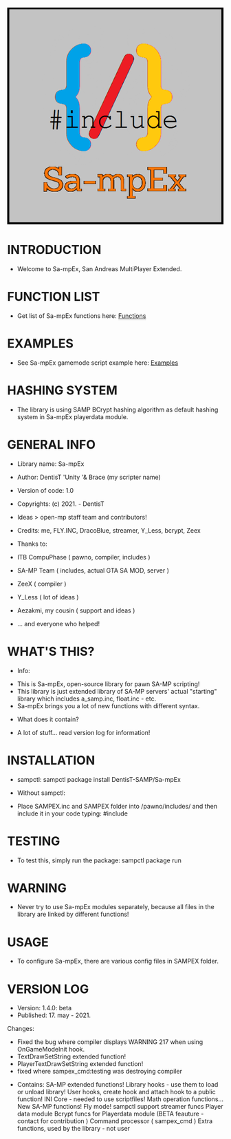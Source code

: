 ![logo](Sa-mpEx_logo.PNG)

INTRODUCTION
================

- Welcome to Sa-mpEx, San Andreas MultiPlayer Extended.

FUNCTION LIST
================

- Get list of Sa-mpEx functions here: 
[Functions](https://github.com/DentisT-SAMP/Sa-mpEx/blob/main/Sa-mpEx.md)

EXAMPLES
============

- See Sa-mpEx gamemode script example here:
[Examples](https://github.com/DentisT-SAMP/Sa-mpEx/blob/master/gamemodes/example.md)

HASHING SYSTEM
=================

- The library is using SAMP BCrypt hashing algorithm as default
hashing system in Sa-mpEx playerdata module.

GENERAL INFO
================
- Library name: Sa-mpEx

- Author: DentisT 'Unity '& Brace (my scripter name)

- Version of code: 1.0

- Copyrights: (c) 2021. - DentisT

- Ideas > open-mp staff team and contributors!

- Credits: me, FLY.INC, DracoBlue, streamer, Y_Less, bcrypt, Zeex

- Thanks to:
* ITB CompuPhase ( pawno, compiler, includes )
* SA-MP Team ( includes, actual GTA SA MOD, server )
* ZeeX ( compiler )
* Y_Less ( lot of ideas )
* Aezakmi, my cousin ( support and ideas )

* ... and everyone who helped!

WHAT'S THIS?
===============

- Info:
* This is Sa-mpEx, open-source library for pawn SA-MP scripting!
* This library is just extended library of SA-MP servers' actual
"starting" library which includes a_samp.inc, float.inc - etc.
* Sa-mpEx brings you a lot of new functions with different syntax.

- What does it contain?
* A lot of stuff... read version log for information!

INSTALLATION
================

- sampctl:
	sampctl package install DentisT-SAMP/Sa-mpEx

- Without sampctl:
* Place SAMPEX.inc and SAMPEX folder into /pawno/includes/ and
then include it in your code typing:
	#include <SAMPEX>

TESTING
===========

- To test this, simply run the package:
	sampctl package run

WARNING
===========

- Never try to use Sa-mpEx modules separately, because all files in 
the library are linked by different functions!

USAGE
=========

- To configure Sa-mpEx, there are various config files in SAMPEX folder.

VERSION LOG
===============

- Version: 1.4.0: beta
- Published: 17. may - 2021.

Changes:
* Fixed the bug where compiler displays WARNING 217 when using OnGameModeInit hook.
* TextDrawSetString extended function!
* PlayerTextDrawSetString extended function!
* fixed where sampex_cmd:testing was destroying compiler

- Contains:
SA-MP extended functions!
Library hooks - use them to load or unload library!
User hooks, create hook and attach hook to a public function!
INI Core - needed to use scriptfiles!
Math operation functions...
New SA-MP functions!
Fly mode!
sampctl support
streamer funcs
Player data module
Bcrypt funcs for Playerdata module (BETA feauture - contact for contribution )
Command processor ( sampex_cmd )
Extra functions, used by the library - not user